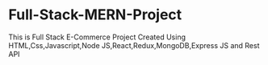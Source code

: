 # Full-Stack-MERN-Project
This is Full Stack E-Commerce Project Created Using HTML,Css,Javascript,Node JS,React,Redux,MongoDB,Express JS and Rest API 
